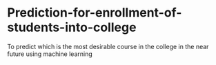 # Prediction-for-enrollment-of-students-into-college
To predict which is the most desirable course in the college in the near future using machine learning 
